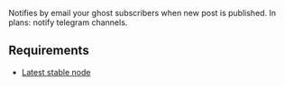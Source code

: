 Notifies by email your ghost subscribers when new post is published. In plans: notify telegram channels. 

## Requirements
- [Latest stable node](https://github.com/nvm-sh/nvm) 